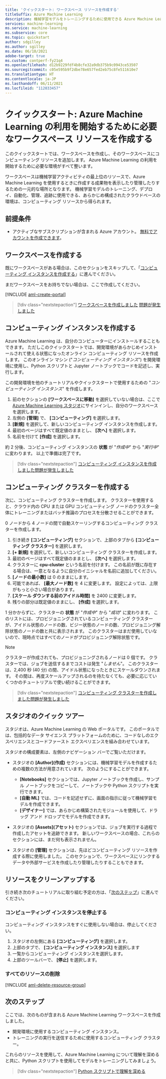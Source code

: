 ```yaml
---
title: 'クイックスタート: ワークスペース リソースを作成する'
titleSuffix: Azure Machine Learning
description: 機械学習モデルをトレーニングするために使用できる Azure Machine Learning ワークスペースとクラウド リソースを作成します。
services: machine-learning
ms.service: machine-learning
ms.subservice: core
ms.topic: quickstart
author: sdgilley
ms.author: sgilley
ms.date: 06/10/2021
adobe-target: true
ms.custom: contperf-fy21q4
ms.openlocfilehash: d12b9229fdf4b8cfe32a9db375b9c0943ce53507
ms.sourcegitcommit: c05e595b9f2dbe78e657fed2eb75c8fe511610e7
ms.translationtype: HT
ms.contentlocale: ja-JP
ms.lasthandoff: 06/11/2021
ms.locfileid: "112033457"
---
```

# <a name="quickstart-create-workspace-resources-you-need-to-get-started-with-azure-machine-learning"></a>クイックスタート: Azure Machine Learning の利用を開始するために必要なワークスペース リソースを作成する

このクイックスタートでは、ワークスペースを作成し、そのワークスペースにコンピューティング リソースを追加します。 Azure Machine Learning の利用を開始するために必要な環境がすべて整います。  

ワークスペースは機械学習アクティビティの最上位のリソースで、Azure Machine Learning を使用するときに作成する成果物を表示したり管理したりするための一元的な場所となります。 機械学習モデルのトレーニング、デプロイ、自動化、管理、追跡に使用できる、あらかじめ構成されたクラウドベースの環境は、コンピューティング リソースから得られます。


## <a name="prerequisites"></a>前提条件

- アクティブなサブスクリプションが含まれる Azure アカウント。 [無料でアカウントを作成できます](https://azure.microsoft.com/free/?WT.mc_id=A261C142F)。

## <a name="create-the-workspace"></a>ワークスペースを作成する

既にワークスペースがある場合は、このセクションをスキップして、「[コンピューティング インスタンスを作成する](#instance)」に進んでください。

まだワークスペースをお持ちでない場合は、ここで作成してください。

[!INCLUDE [aml-create-portal](../../includes/aml-create-in-portal.md)]

> [!div class="nextstepaction"]
> [ワークスペースを作成しました](?success=create-workspace#instance) [問題が発生しました](https://www.research.net/r/7C8Z3DN?issue=create-workspace)


## <a name="create-compute-instance"></a><a name="instance"></a> コンピューティング インスタンスを作成する

Azure Machine Learning は、自分のコンピューターにインストールすることもできます。  ただしこのクイックスタートでは、開発環境があらかじめインストールされて使える状態になったオンライン コンピューティング リソースを作成します。  このオンライン マシン ("*コンピューティング インスタンス*") を開発環境に使用し、Python スクリプトと Jupyter ノートブックでコードを記述し、実行します。

この開発環境を他のチュートリアルやクイックスタートで使用するための "*コンピューティング インスタンス*" を作成します。

1. 前のセクションの **[ワークスペースに移動]** を選択していない場合は、ここで [Azure Machine Learning スタジオ](https://ml.azure.com)にサインインし、自分のワークスペースを選択します。
1. 左側の **[管理]** で、 **[コンピューティング]** を選択します。
1. **[新規]** を選択して、新しいコンピューティング インスタンスを作成します。
1. 最初のページはすべて既定値のままとし、 **[次へ]** を選択します。
1. 名前を付けて **[作成]** を選択します。
 
約 2 分後、コンピューティング インスタンスの **状態** が "*作成中*" から "*実行中*" に変わります。  以上で準備は完了です。  

> [!div class="nextstepaction"]
> [コンピューティング インスタンスを作成しました](?success=create-instance#cluster)[問題が発生しました](https://www.research.net/r/7C8Z3DN?issue=create-instance)

## <a name="create-compute-clusters"></a><a name="cluster"></a> コンピューティング クラスターを作成する

次に、コンピューティング クラスターを作成します。  クラスターを使用すると、クラウド内の CPU または GPU コンピューティング ノードのクラスター全体にトレーニングまたはバッチ推論のプロセスを分散させることができます。

0 ノードから 4 ノードの間で自動スケーリングするコンピューティング クラスターを作成します。

1. 引き続き **[コンピューティング]** セクションで、上部のタブから **[コンピューティング クラスター]** を選択します。
1. **[+ 新規]** を選択して、新しいコンピューティング クラスターを作成します。
1. 最初のページはすべて既定値のままとし、 **[次へ]** を選択します。
1. クラスターに **cpu-cluster** という名前を付けます。  この名前が既に存在する場合は、一意となるように自分のイニシャルを名前に追加してください。
1. **[ノードの最小数]** は 0 のままにします。
1. 可能であれば、 **[最大ノード数]** を 4 に変更します。  設定によっては、上限がもっと小さい場合があります。
1. **[スケール ダウンする前のアイドル時間]** を 2400 に変更します。
1. 残りの部分は既定値のままにし、 **[作成]** を選択します。

1 分かからずに、クラスターの **状態** が "*作成中*" から "*成功*" に変わります。  このリストには、プロビジョニングされているコンピューティング クラスターが、アイドル状態のノードの数、ビジー状態のノードの数、プロビジョニング解除状態のノードの数と共に表示されます。  このクラスターはまだ使用していないので、現時点ではすべてのノードがプロビジョニング解除状態です。 

> [!NOTE]
> クラスターが作成されても、プロビジョニングされるノードは 0 個です。 クラスターでは、ジョブを送信するまでコストは発生 "*しません*"。 このクラスターは、2,400 秒 (40 分) の間、アイドル状態になったときにスケールダウンされます。  その間は、再度スケールアップされるのを待たなくても、必要に応じていくつかのチュートリアルで使い続けることができます。

> [!div class="nextstepaction"]
> [コンピューティング クラスターを作成しました](?success=create-compute-cluster#clean-up)[問題が発生しました](https://www.research.net/r/7C8Z3DN?issue=create-compute-cluster)

## <a name="quick-tour-of-the-studio"></a><a name="studio"></a> スタジオのクイック ツアー

スタジオは、Azure Machine Learning の Web ポータルです。 このポータルでは、包括的なデータ サイエンス プラットフォームのために、コードなしのエクスペリエンスとコードファースト エクスペリエンスを組み合わせています。

スタジオの構成要素は、左側のナビゲーション バーでご覧いただけます。

* スタジオの **[Author]\(作成\)** セクションには、機械学習モデルを作成するための複数の方法が用意されています。  次のようにすることができます。

    * **[Notebooks]** セクションでは、Jupyter ノートブックを作成し、サンプル ノートブックをコピーして、ノートブックや Python スクリプトを実行できます。
    * **[自動 ML]** では、コードを記述せずに、画面の指示に従って機械学習モデルを作成できます。
    * **[デザイナー]** では、あらかじめ構築されたモジュールを使用して、ドラッグ アンド ドロップでモデルを作成できます。

* スタジオの **[Assets]\(アセット\)** セクションでは、ジョブを実行する過程で作成したアセットを追跡できます。  新しいワークスペースの場合、これらのセクションには、まだ何も表示されません。

* スタジオの **[管理]** セクションは、先ほどコンピューティング リソースを作成する際に使用しました。  このセクションで、ワークスペースにリンクするデータや外部サービスを作成したり管理したりすることもできます。  

## <a name="clean-up-resources"></a><a name="clean-up"></a>リソースをクリーンアップする

引き続き次のチュートリアルに取り組む予定の方は、「[次のステップ](#next-steps)」に進んでください。

### <a name="stop-compute-instance"></a>コンピューティング インスタンスを停止する

コンピューティング インスタンスをすぐに使用しない場合は、停止してください。

1. スタジオの左側にある **[コンピューティング]** を選択します。
1. 上部のタブで、 **[コンピューティング インスタンス]** を選択します
1. 一覧からコンピューティング インスタンスを選択します。
1. 上部のツールバーで、 **[停止]** を選択します。

### <a name="delete-all-resources"></a>すべてのリソースの削除

[!INCLUDE [aml-delete-resource-group](../../includes/aml-delete-resource-group.md)]

## <a name="next-steps"></a>次のステップ

ここでは、次のものが含まれる Azure Machine Learning ワークスペースを作成しました。

- 開発環境に使用するコンピューティング インスタンス。
- トレーニングの実行を送信するために使用するコンピューティング クラスター。

これらのリソースを使用して、Azure Machine Learning について理解を深めると共に、Python スクリプトを使用してモデルをトレーニングしてみましょう。

> [!div class="nextstepaction"]
> [Python スクリプトで理解を深める](tutorial-1st-experiment-hello-world.md)
>
